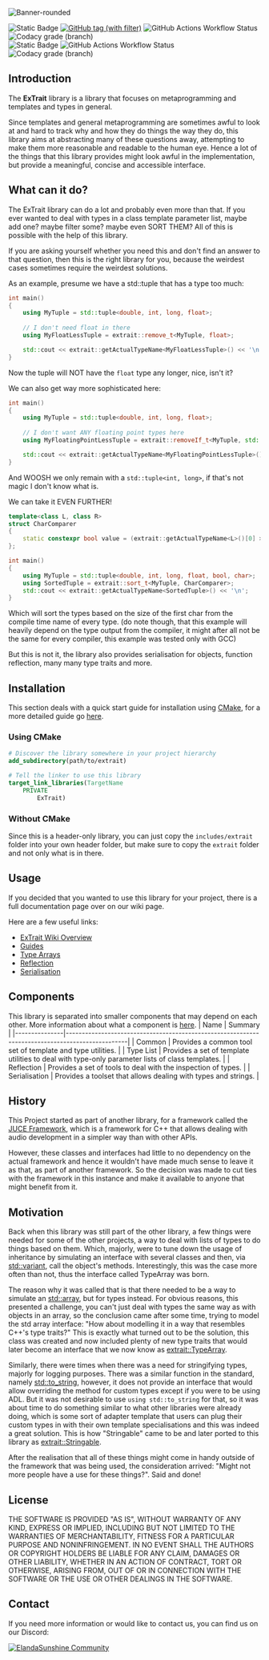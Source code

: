![Banner-rounded](https://github.com/user-attachments/assets/97a9a030-f3e5-4b97-943c-ff806bfc3b36)

![Static Badge](https://img.shields.io/badge/Latest%20(main)%3A-%23555555?style=for-the-badge)
[![GitHub tag (with filter)](https://img.shields.io/github/v/tag/ElandaSunshine/Extrait?filter=!v-*&style=for-the-badge&label=Version)](https://github.com/ElandaSunshine/Extrait/releases)
![GitHub Actions Workflow Status](https://img.shields.io/github/actions/workflow/status/ElandaSunshine/ExTrait/cmake-multi-platform.yml?branch=main&style=for-the-badge&logo=cmake&label=CTest)
![Codacy grade (branch)](https://img.shields.io/codacy/grade/2e299d0fd75a4f92a5d016b3a92eaeee/main?style=for-the-badge&logo=codacy&label=Grade)  
![Static Badge](https://img.shields.io/badge/Latest%20(develop)%3A-%23555555?style=for-the-badge)
![GitHub Actions Workflow Status](https://img.shields.io/github/actions/workflow/status/ElandaSunshine/ExTrait/cmake-multi-platform.yml?branch=develop&style=for-the-badge&logo=cmake&label=CTest)
![Codacy grade (branch)](https://img.shields.io/codacy/grade/2e299d0fd75a4f92a5d016b3a92eaeee/develop?style=for-the-badge&logo=codacy&label=Grade)

## Introduction
The __ExTrait__ library is a library that focuses on metaprogramming and templates and types in general.

Since templates and general metaprogramming are sometimes awful to look at and hard to track why and how they do things the way they do, this library aims at abstracting many of these questions away, attempting to make them more reasonable and readable to the human eye. Hence a lot of the things that this library provides might look awful in the implementation, but provide a meaningful, concise and accessible interface.

## What can it do?
The ExTrait library can do a lot and probably even more than that. If you ever wanted to deal with types in a class template parameter list, maybe add one? maybe filter some? maybe even SORT THEM? All of this is possible with the help of this library.

If you are asking yourself whether you need this and don't find an answer to that question, then this is the right library for you, because the weirdest cases sometimes require the weirdest solutions.

As an example, presume we have a std::tuple that has a type too much:
```c++
int main()
{
    using MyTuple = std::tuple<double, int, long, float>;
    
    // I don't need float in there
    using MyFloatLessTuple = extrait::remove_t<MyTuple, float>;

    std::cout << extrait::getActualTypeName<MyFloatLessTuple>() << '\n';
}
```
Now the tuple will NOT have the `float` type any longer, nice, isn't it?

We can also get way more sophisticated here:
```c++
int main()
{
    using MyTuple = std::tuple<double, int, long, float>;
    
    // I don't want ANY floating point types here
    using MyFloatingPointLessTuple = extrait::removeIf_t<MyTuple, std::is_floating_point>;

    std::cout << extrait::getActualTypeName<MyFloatingPointLessTuple>() << '\n';
}
```
And WOOSH we only remain with a `std::tuple<int, long>`, if that's not magic I don't know what is.

We can take it EVEN FURTHER!
```c++
template<class L, class R>
struct CharComparer
{
    static constexpr bool value = (extrait::getActualTypeName<L>()[0] > extrait::getActualTypeName<R>()[0]);
};

int main()
{
    using MyTuple = std::tuple<double, int, long, float, bool, char>;
    using SortedTuple = extrait::sort_t<MyTuple, CharComparer>;
    std::cout << extrait::getActualTypeName<SortedTuple>() << '\n';
}
```
Which will sort the types based on the size of the first char from the compile time name of every type. (do note though, that this example will heavily depend on the type output from the compiler, it might after all not be the same for every compiler, this example was tested only with GCC)

But this is not it, the library also provides serialisation for objects, function reflection, many many type traits and more.

## Installation
This section deals with a quick start guide for installation using [CMake](https://cmake.org/), for a more detailed guide go [here](https://elandasunshine.github.io/wiki?page=Extrait/installation).

### Using CMake
```cmake
# Discover the library somewhere in your project hierarchy
add_subdirectory(path/to/extrait)

# Tell the linker to use this library
target_link_libraries(TargetName
    PRIVATE
        ExTrait)
```

### Without CMake
Since this is a header-only library, you can just copy the `includes/extrait` folder into your own header folder, but make sure to copy the `extrait` folder and not only what is in there.

## Usage
If you decided that you wanted to use this library for your project, there is a full documentation page over on our wiki page.

Here are a few useful links:
- [ExTrait Wiki Overview](https://elandasunshine.github.io/wiki?page=Extrait)
- [Guides](https://elandasunshine.github.io/wiki?page=Extrait/guide)
- [Type Arrays](https://elandasunshine.github.io/wiki?page=Extrait/types/TypeArray)
- [Reflection](https://elandasunshine.github.io/wiki?page=Extrait/reflection)
- [Serialisation](https://elandasunshine.github.io/wiki?page=Extrait/serialisation)

## Components
This library is separated into smaller components that may depend on each other. More information about what a component is [here](https://elandasunshine.github.io/wiki?page=Extrait/component).
| Name          | Summary                                                                                         |
|---------------|-------------------------------------------------------------------------------------------------|
| Common        | Provides a common tool set of template and type utilities.                                      |
| Type List     | Provides a set of template utilities to deal with type-only parameter lists of class templates. |
| Reflection    | Provides a set of tools to deal with the inspection of types.                                   |
| Serialisation | Provides a toolset that allows dealing with types and strings.                                  |

## History
This Project started as part of another library, for a framework called the [JUCE Framework](https://github.com/juce-framework/JUCE), which is a framework for C++ that allows dealing with audio development in a simpler way than with other APIs.

However, these classes and interfaces had little to no dependency on the actual framework and hence it wouldn't have made much sense to leave it as that, as part of another framework. So the decision was made to cut ties with the framework in this instance and make it available to anyone that might benefit from it.

## Motivation
Back when this library was still part of the other library, a few things were needed for some of the other projects, a way to deal with lists of types to do things based on them. Which, majorly, were to tune down the usage of inheritance by simulating an interface with several classes and then, via [std::variant](https://en.cppreference.com/w/cpp/utility/variant), call the object's methods. Interestingly, this was the case more often than not, thus the interface called TypeArray was born.

The reason why it was called that is that there needed to be a way to simulate an [std::array](https://en.cppreference.com/w/cpp/container/array), but for types instead.
For obvious reasons, this presented a challenge, you can't just deal with types the same way as with objects in an array, so the conclusion came after some time, trying to model the std array interface: "How about modelling it in a way that resembles C++'s type traits?"
This is exactly what turned out to be the solution, this class was created and now included plenty of new type traits that would later become an interface that we now know as [extrait::TypeArray](https://elandasunshine.github.io/wiki?page=Extrait/types/TypeArray).

Similarly, there were times when there was a need for stringifying types, majorly for logging purposes. There was a similar function in the standard, namely [std::to_string](https://en.cppreference.com/w/cpp/string/basic_string/to_string), however, it does not provide an interface that would allow overriding the method for custom types except if you were to be using ADL.
But it was not desirable to use `using std::to_string` for that, so it was about time to do something similar to what other libraries were already doing, which is some sort of adapter template that users can plug their custom types in with their own template specialisations and this was indeed a great solution. This is how "Stringable" came to be and later ported to this library as [extrait::Stringable](https://elandasunshine.github.io/wiki?page=Extrait/types/Stringable).

After the realisation that all of these things might come in handy outside of the framework that was being used, the consideration arrived: "Might not more people have a use for these things?". Said and done!

## License
THE SOFTWARE IS PROVIDED "AS IS", WITHOUT WARRANTY OF ANY KIND, EXPRESS OR
IMPLIED, INCLUDING BUT NOT LIMITED TO THE WARRANTIES OF MERCHANTABILITY,
FITNESS FOR A PARTICULAR PURPOSE AND NONINFRINGEMENT. IN NO EVENT SHALL THE
AUTHORS OR COPYRIGHT HOLDERS BE LIABLE FOR ANY CLAIM, DAMAGES OR OTHER
LIABILITY, WHETHER IN AN ACTION OF CONTRACT, TORT OR OTHERWISE, ARISING FROM,
OUT OF OR IN CONNECTION WITH THE SOFTWARE OR THE USE OR OTHER DEALINGS IN THE
SOFTWARE.

## Contact
If you need more information or would like to contact us, you can find us on our Discord:

[![ElandaSunshine Community](https://discordapp.com/api/guilds/781531690383179826/widget.png?style=banner2)](https://discord.com/invite/jzRyAtnJBc)
